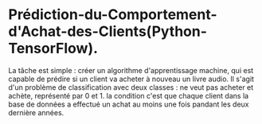 # Prédiction-du-Comportement-d'Achat-des-Clients(Python-TensorFlow).
La tâche est simple : créer un algorithme d'apprentissage machine, qui est capable de prédire si un client va acheter à nouveau un livre audio.  Il s'agit d'un problème de classification avec deux classes : ne veut pas acheter et achète, représenté par 0 et 1.
la condition c'est que chaque client dans la base de données a effectué un achat au moins une fois pandant les deux dernière années.
